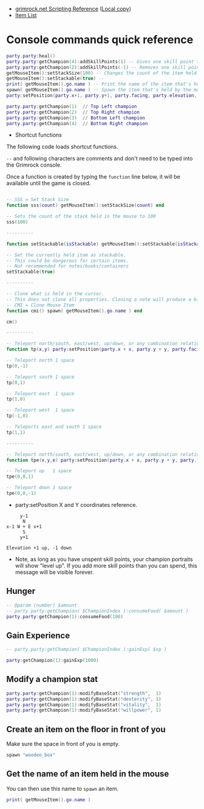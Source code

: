 
- [grimrock.net Scripting Reference](http://www.grimrock.net/modding/scripting-reference/) ([Local copy](./Legend-of-Grimrock-2/Scripting-Reference.md))
- [Item List](./Legend-of-Grimrock-2/Item-List.md)

# Console commands quick reference

```lua
party.party:heal()
party.party:getChampion(4):addSkillPoints(1) -- Gives one skill point to the bottom right champion.
party.party:getChampion(2):addSkillPoints(-1) -- Removes one skill point from the top right champion.
getMouseItem():setStackSize(100) -- Changes the count of the item held in the hand to 100.
getMouseItem():setStackable(true) --
print( getMouseItem().go.name ) -- Print the name of the item that's held by the mouse.
spawn( getMouseItem().go.name ) -- Spawn the item that's held by the mouse.
party:setPosition(party.x+1, party.y+1, party.facing, party.elevation, party.level) -- Teleports party one space south and one space east.
```

```lua
party.party:getChampion(1)  // Top Left champion
party.party:getChampion(2)  // Top Right champion
party.party:getChampion(3)  // Bottom Left champion
party.party:getChampion(4)  // Bottom Right champion
```

- Shortcut functions

The following code loads shortcut functions.

`--` and following characters are comments and don't need to be typed into the Grimrock console.

Once a function is created by typing the `function` line below, it will be available until the game is closed.

```lua

-- SSS = Set Stack Size
function sss(count) getMouseItem():setStackSize(count) end

-- Sets the count of the stack held in the mouse to 100
sss(100)

----------

function setStackable(isStackable) getMouseItem():setStackable(isStackable) end

-- Set the currently held item as stackable.
-- This could be dangerous for certain items.
-- Not recommended for notes/books/containers
setStackable(true)

----------

-- Clone what is held in the cursor.
-- This does not clone all properties. Cloning a note will produce a blank note, for example.
-- CMI = Clone Mouse Item
function cmi() spawn( getMouseItem().go.name ) end

cm()

----------

-- Teleport north/south, east/west, up/down, or any combination relative to the players current location.
function tp(x,y) party:setPosition(party.x + x, party.y + y, party.facing, party.elevation, party.level) end

-- Teleport north 1 space
tp(0,-1)

-- Teleport south 1 space
tp(0,1)

-- Teleport east  1 space
tp(1,0)

-- Teleport west  1 space
tp(-1,0)

-- Teleports east and south 1 space
tp(1,1)

----------

-- Teleport north/south, east/west, up/down, or any combination relative to the players current location.
function tpe(x,y,e) party:setPosition(party.x + x, party.y + y, party.facing, party.elevation + e, party.level) end

-- Teleport up   1 space
tpe(0,0,1)

-- Teleport down 1 space
tpe(0,0,-1)

```

- party:setPosition X and Y coordinates reference.

```
     y-1
      N
x-1 W + E x+1
      S
     y+1

Elevation +1 up, -1 down
```

- Note, as long as you have unspent skill points, your champion portraits will show "level up". If you add more skill points than you can spend, this message will be visible forever.

## Hunger

```lua
-- @param (number) $amount
-- party.party:getChampion( $ChampionIndex ):consumeFood( $amount )
party.party:getChampion(1):consumeFood(100)
```

## Gain Experience

```lua
-- party.party:getChampion( $ChampionIndex ):gainExp( $xp )

party:getChampion(1):gainExp(1000)
```

## Modify a champion stat

```lua
party.party:getChampion(1):modifyBaseStat("strength",  1)
party.party:getChampion(1):modifyBaseStat("dexterity", 1)
party.party:getChampion(1):modifyBaseStat("vitality",  1)
party.party:getChampion(1):modifyBaseStat("willpower", 1)
```

## Create an item on the floor in front of you

Make sure the space in front of you is empty.

```lua
spawn "wooden_box"
```

## Get the name of an item held in the mouse

You can then use this name to `spawn` an item.

```lua
print( getMouseItem().go.name )
```
